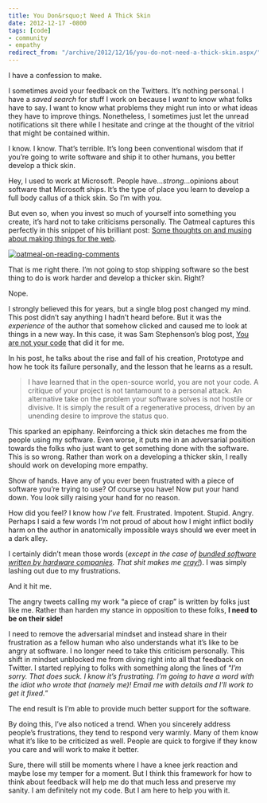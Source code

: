 ```yaml
---
title: You Don&rsquo;t Need A Thick Skin
date: 2012-12-17 -0800
tags: [code]
- community
- empathy
redirect_from: "/archive/2012/12/16/you-do-not-need-a-thick-skin.aspx/"
---
```


I have a confession to make.

I sometimes avoid your feedback on the Twitters. It’s nothing personal.
I have a *saved search* for stuff I work on because I *want* to know
what folks have to say. I want to know what problems they might run into
or what ideas they have to improve things. Nonetheless, I sometimes just
let the unread notifications sit there while I hesitate and cringe at
the thought of the vitriol that might be contained within.

I know. I know. That’s terrible. It’s long been conventional wisdom that
if you’re going to write software and ship it to other humans, you
better develop a thick skin.

Hey, I used to work at Microsoft. People have…*strong*…opinions about
software that Microsoft ships. It’s the type of place you learn to
develop a full body callus of a thick skin. So I’m with you.

But even so, when you invest so much of yourself into something you
create, it’s hard not to take criticisms personally. The Oatmeal
captures this perfectly in this snippet of his brilliant post: [Some
thoughts on and musing about making things for the
web](http://theoatmeal.com/comics/making_things "Some thoughts on making things").

[![oatmeal-on-reading-comments](https://haacked.com/images/haacked_com/WindowsLiveWriter/You-Dont-Need-A-Thick-Skin_BDFB/oatmeal-on-reading-comments_thumb.png "oatmeal-on-reading-comments")](https://haacked.com/images/haacked_com/WindowsLiveWriter/You-Dont-Need-A-Thick-Skin_BDFB/oatmeal-on-reading-comments_2.png)

That is me right there. I’m not going to stop shipping software so the
best thing to do is work harder and develop a thicker skin. Right?

Nope.

I strongly believed this for years, but a single blog post changed my
mind. This post didn’t say anything I hadn’t heard before. But it was
the *experience* of the author that somehow clicked and caused me to
look at things in a new way. In this case, it was Sam Stephenson’s blog
post, [You are not your
code](http://sstephenson.us/posts/you-are-not-your-code "You are not your code")
that did it for me.

In his post, he talks about the rise and fall of his creation, Prototype
and how he took its failure personally, and the lesson that he learns as
a result.

> I have learned that in the open-source world, you are not your code. A
> critique of your project is not tantamount to a personal attack. An
> alternative take on the problem your software solves is not hostile or
> divisive. It is simply the result of a regenerative process, driven by
> an unending desire to improve the status quo.

This sparked an epiphany. Reinforcing a thick skin detaches me from the
people using my software. Even worse, it puts me in an adversarial
position towards the folks who just want to get something done with the
software. This is so wrong. Rather than work on a developing a thicker
skin, I really should work on developing more empathy.

Show of hands. Have any of you ever been frustrated with a piece of
software you’re trying to use? Of course you have! Now put your hand
down. You look silly raising your hand for no reason.

How did you feel? I know how *I’ve* felt. Frustrated. Impotent. Stupid.
Angry. Perhaps I said a few words I’m not proud of about how I might
inflict bodily harm on the author in anatomically impossible ways should
we ever meet in a dark alley.

I certainly didn’t mean those words (*except in the case of* [*bundled
software written by hardware companies*](http://www.codinghorror.com/blog/2009/07/nobody-hates-software-more-than-software-developers.html "Nobody hates software more than software developers")*.
That shit makes me [cray!](https://www.urbandictionary.com/define.php?term=Cray)*). I was simply lashing out due to my
frustrations.

And it hit me.

The angry tweets calling my work “a piece of crap” is written by folks
just like me. Rather than harden my stance in opposition to these folks,
**I need to be on their side!**

I need to remove the adversarial mindset and instead share in their
frustration as a fellow human who also understands what it’s like to be
angry at software. I no longer need to take this criticism personally.
This shift in mindset unblocked me from diving right into all that
feedback on Twitter. I started replying to folks with something along
the lines of “*I’m sorry. That does suck. I know it’s frustrating. I’m
going to have a word with the idiot who wrote that (namely me)! Email me
with details and I’ll work to get it fixed.*”

The end result is I’m able to provide much better support for the
software.

By doing this, I’ve also noticed a trend. When you sincerely address
people’s frustrations, they tend to respond very warmly. Many of them
know what it’s like to be criticized as well. People are quick to
forgive if they know you care and will work to make it better.

Sure, there will still be moments where I have a knee jerk reaction and
maybe lose my temper for a moment. But I think this framework for how to
think about feedback will help me do that much less and preserve my
sanity. I am definitely not my code. But I am here to help you with it.

